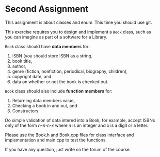 # Second Assignment
This assignment is about classes and enum. This time you should use git.


This exercise requires you to design and implement a `Book` class, such as you can imagine as part of a software for a Library.

`Book` class should have __data members__ for:
1. ISBN (you should store ISBN as a string,
2. book title,
3. author,
4. genre (fiction, nonfiction, periodical, biography, children),
4. copyright date, and
5. data on whether or not the book is checked out.

`Book` class should also include __function members__ for:
1. Returning data members value,
2. Checking a book in and out, and
3. Constructors

Do simple validation of data intered into a Book; for example, accept ISBNs only of the form _n-n-n-x_ where _n_ is an integer and _x_ is a digit or a letter.

Please use the Book.h and Book.cpp files for class interface and implementation and main.cpp to test the functions.

If you have any question, just write on the forum of the course.

